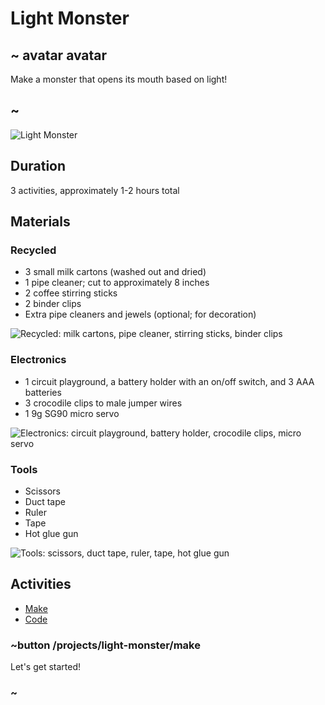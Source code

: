 # Light Monster

## ~ avatar avatar

Make a monster that opens its mouth based on light!

## ~

![Light Monster](/static/cp/projects/light-monster.jpg)

## Duration

3 activities, approximately 1-2 hours total

## Materials

### Recycled

* 3 small milk cartons (washed out and dried)
* 1 pipe cleaner; cut to approximately 8 inches
* 2 coffee stirring sticks
* 2 binder clips
* Extra pipe cleaners and jewels (optional; for decoration)

![Recycled: milk cartons, pipe cleaner, stirring sticks, binder clips](/static/cp/projects/light-monster/recycle.png)

### Electronics

* 1 circuit playground, a battery holder with an on/off switch, and 3 AAA batteries
* 3 crocodile clips to male jumper wires
* 1 9g SG90 micro servo

![Electronics: circuit playground, battery holder, crocodile clips, micro servo](/static/cp/projects/light-monster/electronic.png)

### Tools

* Scissors
* Duct tape
* Ruler
* Tape
* Hot glue gun

![Tools: scissors, duct tape, ruler, tape, hot glue gun](/static/cp/projects/light-monster/tool.png)

## Activities

* [Make](/projects/light-monster/make)
* [Code](/projects/light-monster/code)

### ~button /projects/light-monster/make

Let's get started!

### ~